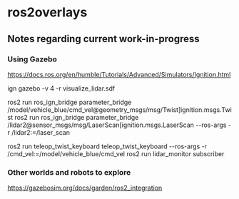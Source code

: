 # ros2overlays

## Notes regarding current work-in-progress

### Using Gazebo

https://docs.ros.org/en/humble/Tutorials/Advanced/Simulators/Ignition.html

ign gazebo -v 4 -r visualize_lidar.sdf

ros2 run ros_ign_bridge parameter_bridge /model/vehicle_blue/cmd_vel@geometry_msgs/msg/Twist]ignition.msgs.Twist
ros2 run ros_ign_bridge parameter_bridge /lidar2@sensor_msgs/msg/LaserScan[ignition.msgs.LaserScan --ros-args -r /lidar2:=/laser_scan

ros2 run teleop_twist_keyboard teleop_twist_keyboard --ros-args -r /cmd_vel:=/model/vehicle_blue/cmd_vel
ros2 run lidar_monitor subscriber

### Other worlds and robots to explore

https://gazebosim.org/docs/garden/ros2_integration

